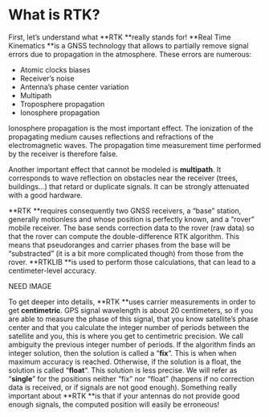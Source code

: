 # What is RTK?

First, let’s understand what **RTK **really stands for! **Real Time Kinematics **is a GNSS technology that allows to partially remove signal errors due to propagation in the atmosphere. These errors are numerous:

* Atomic clocks biases
* Receiver’s noise
* Antenna’s phase center variation
* Multipath
* Troposphere propagation
* Ionosphere propagation

Ionosphere propagation is the most important effect. The ionization of the propagating medium causes reflections and refractions of the electromagnetic waves. The propagation time measurement time performed by the receiver is therefore false.

Another important effect that cannot be modeled is **multipath**. It corresponds to wave reflection on obstacles near the receiver \(trees, buildings…\) that retard or duplicate signals. It can be strongly attenuated with a good hardware.

**RTK **requires consequently two GNSS receivers, a “base” station, generally motionless and whose position is perfectly known, and a “rover” mobile receiver. The base sends correction data to the rover \(raw data\) so that the rover can compute the double-difference RTK algorithm. This means that pseudoranges and carrier phases from the base will be “substracted” \(it is a bit more complicated though\) from those from the rover. **RTKLIB **is used to perform those calculations, that can lead to a centimeter-level accuracy.

NEED IMAGE

To get deeper into details, **RTK **uses carrier measurements in order to get **centimetric**. GPS signal wavelength is about 20 centimeters, so if you are able to measure the phase of this signal, that you know satellite’s phase center and that you calculate the integer number of periods between the satellite and you, this is where you get to centimetric precision. We call ambiguity the previous integer number of periods. If the algorithm finds an integer solution, then the solution is called a “**fix**“. This is when when maximum accuracy is reached. Otherwise, if the solution is a float, the solution is called “**float**“. This solution is less precise. We will refer as “**single**” for the positions neither “fix” nor “float” \(happens if no correction data is received, or if signals are not good enough\). Something really important about **RTK **is that if your antennas do not provide good enough signals, the computed position will easily be erroneous!

